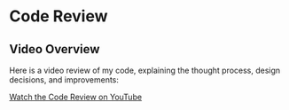 # Code Review

## Video Overview

Here is a video review of my code, explaining the thought process, design decisions, and improvements:

[Watch the Code Review on YouTube](https://www.youtube.com/watch?v=gt5Y7OnjSUg)
